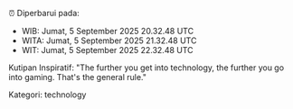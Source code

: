 ⏰ Diperbarui pada:
- WIB: Jumat, 5 September 2025 20.32.48 UTC
- WITA: Jumat, 5 September 2025 21.32.48 UTC
- WIT: Jumat, 5 September 2025 22.32.48 UTC

Kutipan Inspiratif:
"The further you get into technology, the further you go into gaming. That's the general rule."


Kategori: technology

